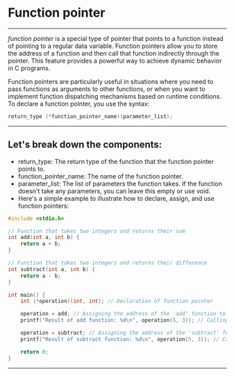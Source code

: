  # Function pointer
---
*function pointer*  is a special type of pointer that points to a function instead of pointing to a regular data variable. Function pointers allow you to store the address of a function and then call that function indirectly through the pointer. This feature provides a powerful way to achieve dynamic behavior in C programs.

Function pointers are particularly useful in situations where you need to pass functions as arguments to other functions, or when you want to implement function dispatching mechanisms based on runtime conditions.
To declare a function pointer, you use the syntax:
```C
return_type (*function_pointer_name)(parameter_list);
```
___
## Let's break down the components:

* return_type: The return type of the function that the function pointer points to.
* function_pointer_name: The name of the function pointer.
* parameter_list: The list of parameters the function takes. If the function doesn't take any parameters, you can leave this empty or use void.
* Here's a simple example to illustrate how to declare, assign, and use function pointers:
```C
#include <stdio.h>

// Function that takes two integers and returns their sum
int add(int a, int b) {
    return a + b;
}

// Function that takes two integers and returns their difference
int subtract(int a, int b) {
    return a - b;
}

int main() {
    int (*operation)(int, int); // Declaration of function pointer

    operation = add; // Assigning the address of the 'add' function to the pointer
    printf("Result of add function: %d\n", operation(5, 3)); // Calling the function using the pointer

    operation = subtract; // Assigning the address of the 'subtract' function to the pointer
    printf("Result of subtract function: %d\n", operation(5, 3)); // Calling the function using the pointer

    return 0;
}
```
---


